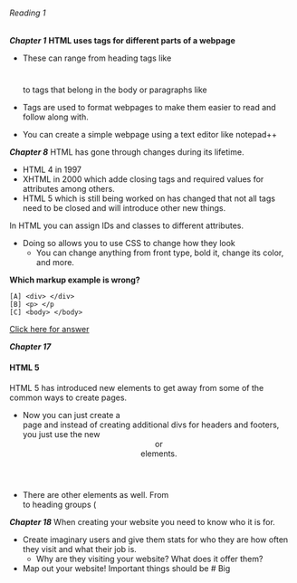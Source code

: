 
###### Reading 1 

***Chapter 1***
**HTML uses tags for different parts of a webpage**
- These can range from heading tags like <h1> </h1> to tags that belong in the body or paragraphs like <p> </p> 
- Tags are used to format webpages to make them easier to read and follow along with. 
 
- You can create a simple webpage using a text editor like notepad++


***Chapter 8***
HTML has gone through changes during its lifetime.
- HTML 4 in 1997
- XHTML  in 2000 which adde closing tags and required values for attributes among others. 
- HTML 5 which is still being worked on has changed that not all tags need to be closed and will introduce other new things. 

In HTML you can assign IDs and classes to different attributes. 
- Doing so allows you to use CSS to change how they look
  - You can change anything from front type, bold it, change its color, and more. 
  
**Which markup example is wrong?**
  
    [A] <div> </div>
    [B] <p> </p
    [C] <body> </body>
    
[Click here for answer](answer.md)


***Chapter 17***
#### HTML 5
HTML 5 has introduced new elements to get away from some of the common ways to create pages. 
- Now you can just create a <div> page and instead of creating additional divs for headers and footers, you just use the new <header> or <footer> elements. 
- There are other elements as well. From <article> to heading groups (<hgroup> 
 
 
***Chapter 18***
When creating your website you need to know who it is for. 
- Create imaginary users and give them stats for who they are how often they visit and what their job is. 
  - Why are they visiting your website? What does it offer them?
- Map out your website! Important things should be # Big

